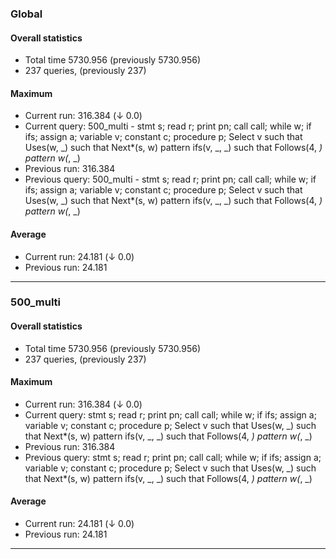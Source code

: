 ### Global
#### Overall statistics
- Total time 5730.956 (previously 5730.956)
- 237 queries, (previously 237)

#### Maximum
- Current run: 316.384 (↓ 0.0)
- Current query: 500_multi - stmt s; read r; print pn; call call; while w; if ifs; assign a; variable v; constant c; procedure p;  Select v such that Uses(w, _) such that Next*(s, w) pattern ifs(v, _, _) such that Follows(4, _) pattern w(_, _)
- Previous run: 316.384
- Previous query: 500_multi - stmt s; read r; print pn; call call; while w; if ifs; assign a; variable v; constant c; procedure p;  Select v such that Uses(w, _) such that Next*(s, w) pattern ifs(v, _, _) such that Follows(4, _) pattern w(_, _)

#### Average
- Current run: 24.181 (↓ 0.0)
- Previous run: 24.181
----

### 500_multi
#### Overall statistics
- Total time 5730.956 (previously 5730.956)
- 237 queries, (previously 237)

#### Maximum
- Current run: 316.384 (↓ 0.0)
- Current query: stmt s; read r; print pn; call call; while w; if ifs; assign a; variable v; constant c; procedure p;  Select v such that Uses(w, _) such that Next*(s, w) pattern ifs(v, _, _) such that Follows(4, _) pattern w(_, _)
- Previous run: 316.384
- Previous query: stmt s; read r; print pn; call call; while w; if ifs; assign a; variable v; constant c; procedure p;  Select v such that Uses(w, _) such that Next*(s, w) pattern ifs(v, _, _) such that Follows(4, _) pattern w(_, _)

#### Average
- Current run: 24.181 (↓ 0.0)
- Previous run: 24.181
----

